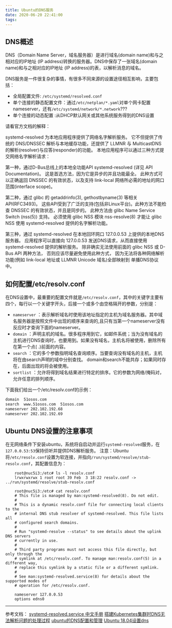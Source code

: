 ```yaml
---
title: Ubuntu的DNS服务
date: 2020-06-20 22:41:00
tags:
---
```


## DNS概述

DNS（Domain Name Server，域名服务器）是进行域名(domain name)和与之相对应的IP地址 (IP address)转换的服务器。DNS中保存了一张域名(domain name)和与之相对应的IP地址 (IP address)的表，以解析消息的域名。

DNS服务是一件很复杂的事情，有很多不同来源的设置途径相互影响，主要包括：

- 全局配置文件: `/etc/systemd/resolved.conf`
- 单个连接的静态配置文件：通过`/etc/netplan/*.yaml`对单个网卡配置nameserver，还有`/etc/systemd/network/*.network`???
- 单个连接的动态配置 :从DHCP默认网关或其他系统服务得到的DNS设置

请看官方文档的解释：

systemd-resolved 为本地应用程序提供了网络名字解析服务。 它不但提供了传统的 DNS/DNSSEC 解析与本地缓存功能，还提供了 LLMNR 与 MulticastDNS 的解析(resolver)与应答(responder)的功能。 本地应用程序可以通过三种方式提交网络名字解析请求：

第一种，通过D-Bus总线上的本地全功能API systemd-resolved (详见 API Documentation)。 这是首选方法，因为它是异步的并且功能最全。 此种方式可以正确返回 DNSSEC 的有效状态，以及支持 link-local 网络所必需的地址的网口范围(interface scope)。

第二种，通过 glibc 的 getaddrinfo(3), gethostbyname(3) 等相关API(RFC3493)。 这些API受到了广泛的支持(包括非Linux平台)。此种方法不能检查 DNSSEC 的有效状态，并且是同步的。 此种方法由 glibc Name Service Switch (nss(5)) 支持。 必须使用 glibc NSS 模块 nss-resolve(8) 才能让 glibc NSS 使用 systemd-resolved 提供的名字解析功能。

第三种，通过 systemd-resolved 在本地回环网口 127.0.0.53 上提供的本地DNS服务器。 应用程序可以直接向 127.0.0.53 发送DNS请求，从而直接使用 systemd-resolved 提供的解析服务。 除非确实无法使用前面的 glibc NSS 或 D-Bus API 两种方法， 否则应该尽量避免使用此种方式， 因为无法将各种网络解析功能(例如 link-local 地址或 LLMNR Unicode 域名)全部映射到 单播DNS协议中。

## 如何配置/etc/resolv.conf

在DNS设置中，最重要的配置文件就是`/etc/resolv.conf`，其中的关键字主要有四个，每行以一个关键字开头，后接一个或多个由空格隔开的参数，分别是：

- `nameserver`  ：表示解析域名时使用该地址指定的主机为域名服务器。其中域名服务器是按照文件中出现的顺序来查询的,且只有当第一个nameserver没有反应时才查询下面的nameserver。
- `domain`      ：声明主机的域名。很多程序用到它，如邮件系统；当为没有域名的主机进行DNS查询时，也要用到。如果没有域名，主机名将被使用，删除所有在第一个点( .)前面的内容。
- `search`      ：它的多个参数指明域名查询顺序。当要查询没有域名的主机，主机将在由search声明的域中分别查找。
domain和search不能共存；如果同时存在，后面出现的将会被使用。
- `sortlist`    ：允许将得到域名结果进行特定的排序。它的参数为网络/掩码对，允许任意的排列顺序。

下面我们给出一个/etc/resolv.conf的示例：

``` txt
domain  51osos.com
search  www.51osos.com  51osos.com
nameserver 202.102.192.68
nameserver 202.102.192.69
```

## Ubuntu DNS设置的注意事项

在无网络条件下安装ubuntu，系统将自启动并运行`systemd-resolved`服务，在`127.0.0.53:53`保持侦听并提供DNS解析服务。
注意：Ubuntu将`/etc/resolv.conf`设置为软连接，并指向`/run/systemd/resolve/stub-resolv.conf`，其配置信息为：

``` shell
    root@nuc5i3:/etc# ls -l resolv.conf
    lrwxrwxrwx 1 root root 39 Feb  3 18:22 resolv.conf -> ../run/systemd/resolve/stub-resolv.conf

    root@nuc5i3:/etc# cat resolv.conf
    # This file is managed by man:systemd-resolved(8). Do not edit.
    #
    # This is a dynamic resolv.conf file for connecting local clients to the
    # internal DNS stub resolver of systemd-resolved. This file lists all
    # configured search domains.
    #
    # Run "systemd-resolve --status" to see details about the uplink DNS servers
    # currently in use.
    #
    # Third party programs must not access this file directly, but only through the
    # symlink at /etc/resolv.conf. To manage man:resolv.conf(5) in a different way,
    # replace this symlink by a static file or a different symlink.
    #
    # See man:systemd-resolved.service(8) for details about the supported modes of
    # operation for /etc/resolv.conf.

    nameserver 127.0.0.53
    options edns0
```

---

参考文档：
[systemd-resolved.service 中文手册](http://www.jinbuguo.com/systemd/systemd-resolved.service.html)
[搭建Kubernetes集群时DNS无法解析问题的处理过程](https://www.jianshu.com/p/590a8dfdf9a9)
[ubuntu的DNS配置和管理](https://www.jianshu.com/p/c1ccc5db1762)
[Ubuntu 18.04设置dns](https://www.cnblogs.com/marklove/p/9196045.html)
